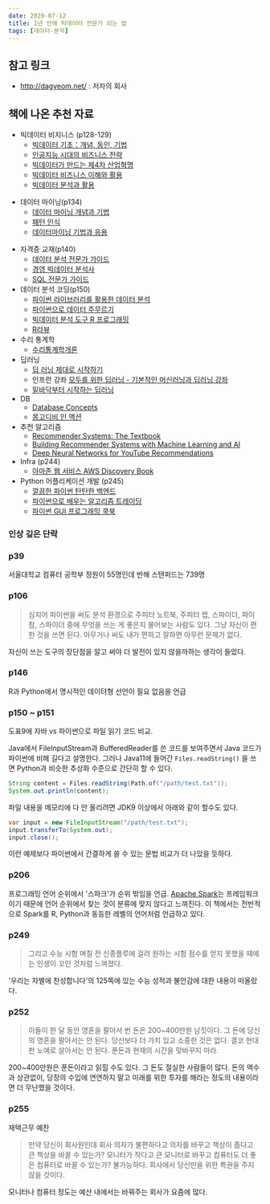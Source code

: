 ```yaml
---
date: 2020-07-12
title: 1년 안에 빅데이터 전문가 되는 법
tags: [데이터-분석]
---
```


## 참고 링크
- http://dagyeom.net/ : 저자의 회사

## 책에 나온 추천 자료

- 빅데이터 비지니스 (p128-129)
    - [빅데이터 기초：개념, 동인, 기법](http://www.yes24.com/Product/Goods/45542771?Acode=101)
    - [인공지능 시대의 비즈니스 전략](https://play.google.com/store/books/details/%EC%A0%95%EB%8F%84%ED%9D%AC_%EC%9D%B8%EA%B3%B5%EC%A7%80%EB%8A%A5_%EC%8B%9C%EB%8C%80%EC%9D%98_%EB%B9%84%EC%A6%88%EB%8B%88%EC%8A%A4_%EC%A0%84%EB%9E%B5?id=ZvhIDwAAQBAJ)
    - [빅데이터가 만드는 제4차 산업혁명](http://www.yes24.com/Product/Goods/34902576?Acode=101)
    - [빅데이터 비즈니스 이해와 활용](http://www.yes24.com/Product/Goods/58084716?scode=032&OzSrank=1)
    - [빅데이터 분석과 활용](http://www.yes24.com/Product/Goods/69244158?Acode=101)
* 데이터 마이닝(p134)
    - [데이터 마이닝 개념과 기법](http://www.yes24.com/Product/Goods/17614170?Acode=101)
    - [패턴 인식](http://www.yes24.com/Product/Goods/3315437?Acode=101)
    - [데이터마이닝 기법과 응용](http://www.yes24.com/Product/Goods/7975964?Acode=101)
- 자격증 교재(p140)
    - [데이터 분석 전문가 가이드](http://www.yes24.com/Product/Goods/29430751?Acode=101)
    - [경영 빅데이터 분석사](http://www.yes24.com/Product/Goods/36113427?scode=032&OzSrank=3)
    - [SQL 전문가 가이드](http://www.yes24.com/Product/Goods/90613346?Acode=101)
- 데이터 분석 코딩(p150)
    - [파이썬 라이브러리를 활용한 데이터 분석](http://www.yes24.com/Product/Goods/73268296?Acode=101)
    - [파이썬으로 데이터 주무르기](http://www.yes24.com/Product/Goods/57670268?Acode=101)
    - [빅데이터 분석 도구 R 프로그래밍](http://www.yes24.com/Product/Goods/7373974?Acode=101)
    - [R라뷰](http://www.yes24.com/Product/Goods/17295583?Acode=101)
- 수리 통계학
    -  [수리통계학개론](http://www.yes24.com/Product/Goods/8672708?Acode=101)
- 딥러닝
    - [딥 러닝 제대로 시작하기](http://www.yes24.com/Product/Goods/32520392?Acode=101)
    - 인프런 강좌 [모두를 위한 딥러닝 - 기본적인 머신러닝과 딥러닝 강좌](https://www.inflearn.com/course/%EA%B8%B0%EB%B3%B8%EC%A0%81%EC%9D%B8-%EB%A8%B8%EC%8B%A0%EB%9F%AC%EB%8B%9D-%EB%94%A5%EB%9F%AC%EB%8B%9D-%EA%B0%95%EC%A2%8C/#)
    - [밑바닥부터 시작하는 딥러닝](http://www.yes24.com/Product/Goods/34970929?Acode=101)
- DB
    - [Database Concepts](https://www.amazon.com/Database-Concepts-8th-David-Kroenke/dp/013460153X)
    - [몽고디비 인 액션](http://www.yes24.com/Product/Goods/60659843?Acode=101)
- 추천 알고리즘
    - [Recommender Systems: The Textbook](https://www.amazon.com/Recommender-Systems-Textbook-Charu-Aggarwal/dp/3319296574)
    - [Building Recommender Systems with Machine Learning and AI](https://www.amazon.com/Building-Recommender-Systems-Machine-Learning/dp/1718120125)
    - [Deep Neural Networks for YouTube Recommendations](https://static.googleusercontent.com/media/research.google.com/ko//pubs/archive/45530.pdf)
- Infra (p244)
    - [아마존 웹 서비스 AWS Discovery Book](http://www.yes24.com/Product/Goods/69304366?scode=032&OzSrank=2)
 - Python 어플리케이션 개발 (p245)
    - [깔끔한 파이썬 탄탄한 백엔드](http://www.yes24.com/Product/Goods/68713424?Acode=101)
    - [파이썬으로 배우는 알고리즘 트레이딩](http://www.yes24.com/Product/Goods/70804948?Acode=101)
    - [파이썬 GUI 프로그래밍 쿡북 ](http://www.yes24.com/Product/Goods/59871444?Acode=101)

### 인상 깊은 단락
### p39
서울대학교 컴퓨터 공학부 정원이 55명인데 반해 스탠퍼드는 739명

### p106
> 심지어 파이썬을 써도 분석 환경으로 주피터 노트북, 주피터 랩, 스파이더, 파이참, 스파이더 중에 무엇을 쓰는 게 좋은지 물어보는 사람도 있다. 그냥 자신이 편한 것을 쓰면 된다. 아무거나 써도 내가 편하고 잘하면 아무런 문제가 없다.

자신이 쓰는 도구의 장단점을 알고 써야 더 발전이 있지 않을까하는 생각이 들었다.

### p146
R과 Python에서 명시적인 데이텨형 선언이 필요 없음을 언급

### p150 ~ p151
도표9에 자바 vs 파이썬으로 파일 읽기 코드 비교.

Java에서 FileInputStream과 BufferedReader를 쓴 코드를 보여주면서 Java 코드가 파이썬에 비해 길다고 설명한다. 그러나 Java11에 들어간 `Files.readString()` 을 쓰면 Python과 비슷한 추상화 수준으로 간단히 할 수 있다.

```java
String content = Files.readString(Path.of("/path/test.txt"));
System.out.println(content);
```

파일 내용을 메모리에 다 안 올리려면 JDK9 이상에서 아래와 같이 할수도 있다.

```java
var input = new FileInputStream("/path/test.txt");
input.transferTo(System.out);
input.close();
```

이런 예제보다 파이썬에서 간결하게 쓸 수 있는 문법 비교가 더 나았을 듯하다.

### p206
프로그래밍 언어 순위에서 '스파크'가 순위 밖임을 언급.
[Apache Spark](https://spark.apache.org)는 프레임워크이기 때문에 언어 순위에서 찾는 것이 분류에 맞지 않다고 느껴진다. 이 책에서는 전반적으로 Spark를 R, Python과 동등한 레벨의 언어처럼 언급하고 있다.

### p249
> 그리고 수능 시험 며칠 전 신종플루에 걸려 원하는 시험 점수를 얻지 못했을 때에는 인생이 꼬인 것처럼 느껴졌다.

'우리는 차별에 찬성합니다'의 125쪽에 있는 수능 성적과 불안감에 대한 내용이 떠올랐다.

### p252

> 이들이 한 달 동안 영혼을 팔아서 번 돈은 200~400만원 남짓이다. 그 돈에 당신의 영혼을 팔아서는 안 된다. 당신보다 더 가치 있고 소중한 것은 없다. 결코 현대판 노예로 살아서는 안 된다. 푼돈과 현재의 시간을 맞바꾸지 마라.

200~400만원은 푼돈이라고 읽힐 수도 있다. 그 돈도 절실한 사람들이 많다.
돈의 액수과 상관없이, 당장의 수입에 연연하지 말고 미래를 위한 투자를 해라는 정도의 내용이라면 더 무난했을 것이다.

### p255
재택근무 예찬

> 만약 당신이 회사원인데 회사 의자가 불편하다고 의자를 바꾸고 책상이 좁다고 큰 책상을 바꿀 수 있는가? 모니터가 작다고 큰 모니터로 바꾸고 컴퓨터도 더 좋은 컴퓨터로 바꿀 수 있는가? 불가능하다. 회사에서 당신만을 위한 특권을 주지 않을 것이다.

모니터나 컴퓨터 정도는 예산 내에서는 바꿔주는 회사가 요즘에 많다.
